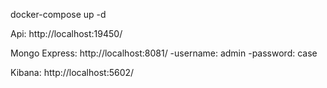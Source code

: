 docker-compose up -d

Api: http://localhost:19450/

Mongo Express: http://localhost:8081/
			-username: admin
			-password: case

Kibana: http://localhost:5602/
